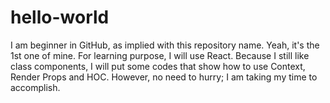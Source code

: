 # hello-world
I am beginner in GitHub, as implied with this repository name. Yeah, it's the 1st one of mine.
For learning purpose, I will use React. Because I still like class components, I will put some codes that show how to use Context, Render Props and HOC.
However, no need to hurry; I am taking my time to accomplish.
